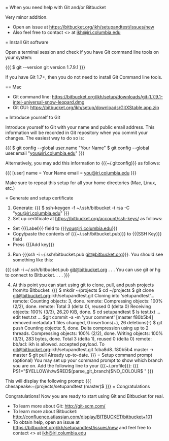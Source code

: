 = When you need help with Git and/or Bitbucket

Very minor addition.

* Open an issue at https://bitbucket.org/ikh/setupandtest/issues/new
* Also feel free to contact <<user ikh>> at ikh@iri.columbia.edu 

= Install Git software

Open a terminal session and check if you have Git command line tools on your system:

{{{
$ git --version 
git version 1.7.9.1
}}}

If you have Git 1.7+, then you do not need to install Git Command line tools. 

== Mac

* Git command line:  https://bitbucket.org/ikh/setup/downloads/git-1.7.9.1-intel-universal-snow-leopard.dmg
* Git GUI: https://bitbucket.org/ikh/setup/downloads/GitXStable.app.zip

= Introduce yourself to Git

Introduce yourself to Git with your name and public email address. This information will be recorded in Git repository when you commit your changes. The easiest way to do so is:

{{{
$ git config --global user.name "Your Name"
$ git config --global user.email "you@iri.columbia.edu"
}}}

Alternatively, you may add this information to {{{~/.gitconfig}}} as follows: 

{{{
[user]
       name = Your Name
       email = you@iri.columbia.edu
}}}

Make sure to repeat this setup for all your home directories (Mac, Linux, etc.) 

= Generate and setup certificate

1. Generate:
{{{
$ ssh-keygen -f ~/.ssh/bitbucket -t rsa -C "you@iri.columbia.edu"
}}}
2. Set up certificate at https://bitbucket.org/account/ssh-keys/ as follows:
* Set {{{Label}}} field to {{{you@iri.columbia.edu}}} 
* Copy/paste the contents of {{{~/.ssh/bitbucket.pub}}} to {{{SSH Key}}} field 
* Press {{{Add key}}}

3. Run {{{ssh -i ~/.ssh/bitbucket.pub git@bitbucket.org}}}. You should see something like this:

{{{
ssh -i ~/.ssh/bitbucket.pub git@bitbucket.org
. . .
You can use git or hg to connect to Bitbucket. 
. . .
}}}

4. At this point you can start using git to clone, pull, and push projects from/to Bitbucket:
{{{
$ mkdir ~/projects
$ cd ~/projects
$ git clone git@bitbucket.org:ikh/setupandtest.git
Cloning into 'setupandtest'...
remote: Counting objects: 3, done.
remote: Compressing objects: 100% (2/2), done.
remote: Total 3 (delta 0), reused 0 (delta 0)
Receiving objects: 100% (3/3), 26.20 KiB, done.
$ cd setupandtest
$ ls
test.txt
... edit test.txt ...
$git commit -a -m 'your comment'
[master f80b5b4] removed metadata
 1 files changed, 0 insertions(+), 26 deletions(-)
$ git push 
Counting objects: 5, done.
Delta compression using up to 2 threads.
Compressing objects: 100% (2/2), done.
Writing objects: 100% (3/3), 283 bytes, done.
Total 3 (delta 1), reused 0 (delta 0)
remote: bb/acl: ikh is allowed. accepted payload.
To git@bitbucket.org:ikh/setupandtest.git
   fcba8d8..f80b5b4  master -> master
$ git pull
Already up-to-date.
}}}
= Setup command prompt (optional)
You may set up your command prompt to show which branch you are on. Add the following line to your {{{~/.profile}}}:
{{{
PS1="$YELLOW\h:\w$RED\$(parse_git_branch)$NO_COLOUR\$ "
}}}

This will display the following prompt:
{{{
chesapeake:~/projects/setupandtest (master)$ 
}}}
= Congratulations

Congratulations! Now you are ready to start using Git and Bitbucket for real.

* To learn more about Git:  http://git-scm.com/
* To learn more about Bitbucket: http://confluence.atlassian.com/display/BITBUCKET/bitbucket+101
* To obtain help, open an issue at https://bitbucket.org/ikh/setupandtest/issues/new and feel free to contact <<user ikh>> at ikh@iri.columbia.edu


